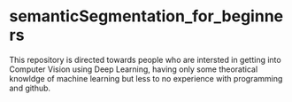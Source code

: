 # semanticSegmentation_for_beginners
This repository is directed towards people who are intersted in getting into Computer Vision using Deep Learning, having only some theoratical knowldge of machine learning but less to no experience with programming and github.
